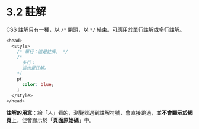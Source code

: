 # 3.2 註解

CSS 註解只有一種，以 `/*` 開頭，以 `*/` 結束。可應用於單行註解或多行註解。

```css
<head>
  <style>
    /* 單行：這是註解。 */
    /*
      多行：
      這也是註解。
    */
    p{
      color: blue;
    }
  </style>
</head>
```

**註解的用意**：給「人」看的，瀏覽器遇到註解符號，會直接跳過，並**不會顯示於網頁**上，但會顯示於「**頁面原始碼**」中。

